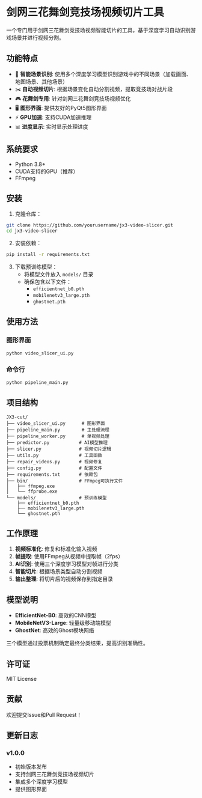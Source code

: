 # 剑网三花舞剑竞技场视频切片工具

一个专门用于剑网三花舞剑竞技场视频智能切片的工具，基于深度学习自动识别游戏场景并进行视频分割。

## 功能特点

- 🎯 **智能场景识别**: 使用多个深度学习模型识别游戏中的不同场景（加载画面、地图场景、其他场景）
- ✂️ **自动视频切片**: 根据场景变化自动分割视频，提取竞技场对战片段
- 🎮 **花舞剑专用**: 针对剑网三花舞剑竞技场视频优化
- 🖥️ **图形界面**: 提供友好的PyQt5图形界面
- ⚡ **GPU加速**: 支持CUDA加速推理
- 📊 **进度显示**: 实时显示处理进度

## 系统要求

- Python 3.8+
- CUDA支持的GPU（推荐）
- FFmpeg

## 安装

1. 克隆仓库：
```bash
git clone https://github.com/yourusername/jx3-video-slicer.git
cd jx3-video-slicer
```

2. 安装依赖：
```bash
pip install -r requirements.txt
```

3. 下载预训练模型：
   - 将模型文件放入 `models/` 目录
   - 确保包含以下文件：
     - `efficientnet_b0.pth`
     - `mobilenetv3_large.pth`
     - `ghostnet.pth`

## 使用方法

### 图形界面
```bash
python video_slicer_ui.py
```

### 命令行
```bash
python pipeline_main.py
```

## 项目结构

```
JX3-cut/
├── video_slicer_ui.py      # 图形界面
├── pipeline_main.py        # 主处理流程
├── pipeline_worker.py      # 单视频处理
├── predictor.py           # AI模型推理
├── slicer.py              # 视频切片逻辑
├── utils.py               # 工具函数
├── repair_videos.py       # 视频修复
├── config.py              # 配置文件
├── requirements.txt       # 依赖包
├── bin/                   # FFmpeg可执行文件
│   ├── ffmpeg.exe
│   └── ffprobe.exe
└── models/                # 预训练模型
    ├── efficientnet_b0.pth
    ├── mobilenetv3_large.pth
    └── ghostnet.pth
```

## 工作原理

1. **视频标准化**: 修复和标准化输入视频
2. **帧提取**: 使用FFmpeg从视频中提取帧（2fps）
3. **AI识别**: 使用三个深度学习模型对帧进行分类
4. **智能切片**: 根据场景类型自动分割视频
5. **输出整理**: 将切片后的视频保存到指定目录

## 模型说明

- **EfficientNet-B0**: 高效的CNN模型
- **MobileNetV3-Large**: 轻量级移动端模型
- **GhostNet**: 高效的Ghost模块网络

三个模型通过投票机制确定最终分类结果，提高识别准确性。

## 许可证

MIT License

## 贡献

欢迎提交Issue和Pull Request！

## 更新日志

### v1.0.0
- 初始版本发布
- 支持剑网三花舞剑竞技场视频切片
- 集成多个深度学习模型
- 提供图形界面 